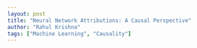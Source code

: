 ```yaml
---
layout: post
title: "Neural Network Attributions: A Causal Perspective"
author: "Rahul Krishna"
tags: ["Machine Learning", "Causality"]
---
```


